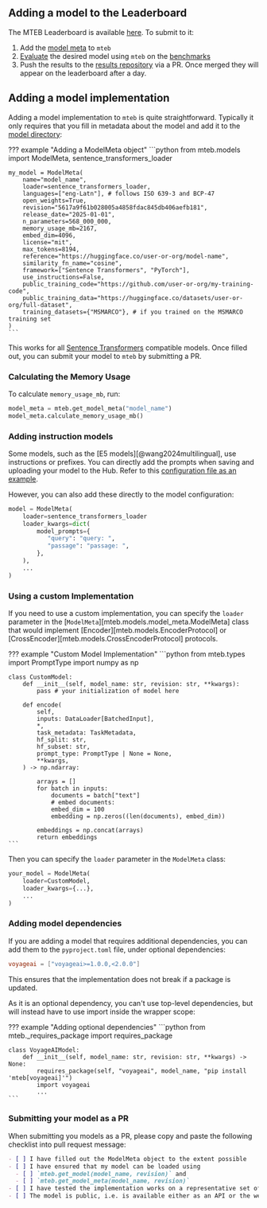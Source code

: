 ## Adding a model to the Leaderboard

The MTEB Leaderboard is available [here](https://huggingface.co/spaces/mteb/leaderboard). To submit to it:

1. Add the [model meta](#adding-a-model-implementation) to `mteb`
2. [Evaluate](./usage/get_started.md#evaluating-a-model) the desired model using `mteb` on the [benchmarks](./usage/selecting_tasks.md#selecting-a-benchmark)
3. Push the results to the [results repository](https://github.com/embeddings-benchmark/results) via a PR. Once merged they will appear on the leaderboard after a day.


## Adding a model implementation

Adding a model implementation to `mteb` is quite straightforward.
Typically it only requires that you fill in metadata about the model and add it to the [model directory](https://github.com/embeddings-benchmark/mteb/blob/main/mteb/models/model_implementations):

??? example "Adding a ModelMeta object"
    ```python
    from mteb.models import ModelMeta, sentence_transformers_loader

    my_model = ModelMeta(
        name="model_name",
        loader=sentence_transformers_loader,
        languages=["eng-Latn"], # follows ISO 639-3 and BCP-47
        open_weights=True,
        revision="5617a9f61b028005a4858fdac845db406aefb181",
        release_date="2025-01-01",
        n_parameters=568_000_000,
        memory_usage_mb=2167,
        embed_dim=4096,
        license="mit",
        max_tokens=8194,
        reference="https://huggingface.co/user-or-org/model-name",
        similarity_fn_name="cosine",
        framework=["Sentence Transformers", "PyTorch"],
        use_instructions=False,
        public_training_code="https://github.com/user-or-org/my-training-code",
        public_training_data="https://huggingface.co/datasets/user-or-org/full-dataset",
        training_datasets={"MSMARCO"}, # if you trained on the MSMARCO training set
    )
    ```

This works for all [Sentence Transformers](https://sbert.net) compatible models. Once filled out, you can submit your model to `mteb` by submitting a PR.


### Calculating the Memory Usage

To calculate `memory_usage_mb`, run:

```py
model_meta = mteb.get_model_meta("model_name")
model_meta.calculate_memory_usage_mb()
```

### Adding instruction models

Some models, such as the [E5 models][@wang2024multilingual], use instructions or prefixes.
You can directly add the prompts when saving and uploading your model to the Hub. Refer to this [configuration file as an example](https://huggingface.co/Snowflake/snowflake-arctic-embed-m-v1.5/blob/3b5a16eaf17e47bd997da998988dce5877a57092/config_sentence_transformers.json).

However, you can also add these directly to the model configuration:

```python
model = ModelMeta(
    loader=sentence_transformers_loader
    loader_kwargs=dict(
        model_prompts={
           "query": "query: ",
           "passage": "passage: ",
        },
    ),
    ...
)
```

### Using a custom Implementation

If you need to use a custom implementation, you can specify the `loader` parameter in the [`ModelMeta`][mteb.models.model_meta.ModelMeta] class that would implement [Encoder][mteb.models.EncoderProtocol] or [CrossEncoder][mteb.models.CrossEncoderProtocol] protocols.

??? example "Custom Model Implementation"
    ```python
    from mteb.types import PromptType
    import numpy as np

    class CustomModel:
        def __init__(self, model_name: str, revision: str, **kwargs):
            pass # your initialization of model here

        def encode(
            self,
            inputs: DataLoader[BatchedInput],
            *,
            task_metadata: TaskMetadata,
            hf_split: str,
            hf_subset: str,
            prompt_type: PromptType | None = None,
            **kwargs,
        ) -> np.ndarray:

            arrays = []
            for batch in inputs:
                documents = batch["text"]
                # embed documents:
                embed_dim = 100
                embedding = np.zeros((len(documents), embed_dim))

            embeddings = np.concat(arrays)
            return embeddings
    ```

Then you can specify the `loader` parameter in the `ModelMeta` class:

```python
your_model = ModelMeta(
    loader=CustomModel,
    loader_kwargs={...},
    ...
)
```


### Adding model dependencies
If you are adding a model that requires additional dependencies, you can add them to the `pyproject.toml` file, under optional dependencies:

```toml
voyageai = ["voyageai>=1.0.0,<2.0.0"]
```

This ensures that the implementation does not break if a package is updated.

As it is an optional dependency, you can't use top-level dependencies, but will instead have to use import inside the wrapper scope:

??? example "Adding optional dependencies"
    ```python
    from mteb._requires_package import requires_package

    class VoyageAIModel:
        def __init__(self, model_name: str, revision: str, **kwargs) -> None:
            requires_package(self, "voyageai", model_name, "pip install 'mteb[voyageai]'")
            import voyageai
            ...
    ```

### Submitting your model as a PR

When submitting you models as a PR, please copy and paste the following checklist into pull request message:

```markdown
- [ ] I have filled out the ModelMeta object to the extent possible
- [ ] I have ensured that my model can be loaded using
  - [ ] `mteb.get_model(model_name, revision)` and
  - [ ] `mteb.get_model_meta(model_name, revision)`
- [ ] I have tested the implementation works on a representative set of tasks.
- [ ] The model is public, i.e. is available either as an API or the weight are publicly available to download
```
